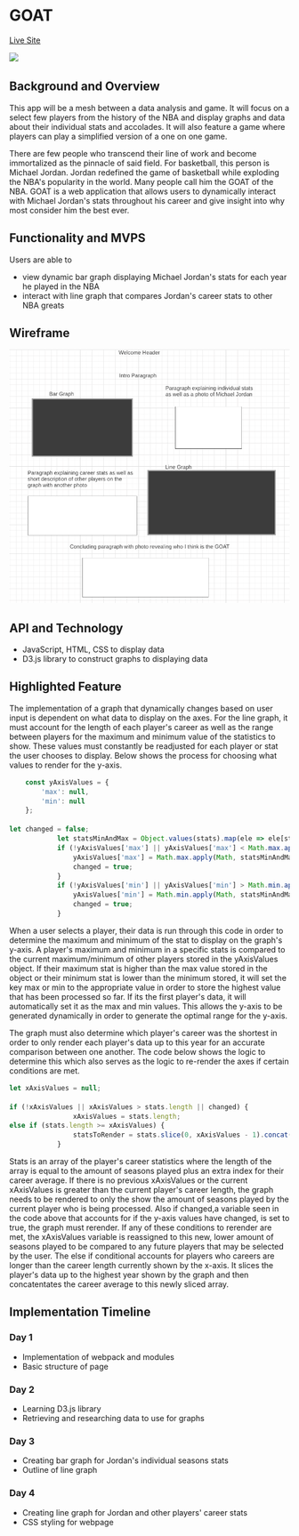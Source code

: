 # GOAT
[Live Site](https://connorbrabant.github.io/Basketball)

![](.src/images/readme.gif)

## Background and Overview
This app will be a mesh between a data analysis and game. It will focus on a select few players from the history of the NBA and display
graphs and data about their individual stats and accolades. It will also feature a game where players can play a simplified version
of a one on one game. 

There are few people who transcend their line of work and become immortalized as the pinnacle of said field. For basketball, this person is Michael Jordan. Jordan redefined the game of basketball while exploding the NBA's popularity in the world. Many people call him the GOAT of the NBA. GOAT is a web application that allows users to dynamically interact with Michael Jordan's stats throughout his career and give insight into why most consider him the best ever. 

## Functionality and MVPS 
Users are able to
  * view dynamic bar graph displaying Michael Jordan's stats for each year he played in the NBA 
  * interact with line graph that compares Jordan's career stats to other NBA greats
  
 ## Wireframe
 ![](./src/images/wireframe.png)
 
 ## API and Technology 
 * JavaScript, HTML, CSS to display data 
 * D3.js library to construct graphs to displaying data
 
 ## Highlighted Feature 
The implementation of a graph that dynamically changes based on user input is dependent on what data to display on the axes. For the line graph, it must account for the length of each player's career as well as the range between players for the maximum and minimum value of the statistics to show. These values must constantly be readjusted for each player or stat the user chooses to display. Below shows the process for choosing what values to render for the y-axis. 
```javascript
    const yAxisValues = {
        'max': null,
        'min': null
    };
    
let changed = false; 
            let statsMinAndMax = Object.values(stats).map(ele => ele[stat])
            if (!yAxisValues['max'] || yAxisValues['max'] < Math.max.apply(Math, statsMinAndMax)) {
                yAxisValues['max'] = Math.max.apply(Math, statsMinAndMax)
                changed = true;
            } 
            if (!yAxisValues['min'] || yAxisValues['min'] > Math.min.apply(Math, statsMinAndMax)) {
                yAxisValues['min'] = Math.min.apply(Math, statsMinAndMax)
                changed = true;
            } 
```
When a user selects a player, their data is run through this code in order to determine the maximum and minimum of the stat to display on the graph's y-axis. A player's maximum and minimum in a specific stats is compared to the current maximum/minimum of other players stored in the yAxisValues object. If their maximum stat is higher than the max value stored in the object or their minimum stat is lower than the minimum stored, it will set the key max or min to the appropriate value in order to store the highest value that has been processed so far. If its the first player's data, it will automatically set it as the max and min values. This allows the y-axis to be generated dynamically in order to generate the optimal range for the y-axis.

The graph must also determine which player's career was the shortest in order to only render each player's data up to this year for an accurate comparison between one another. The code below shows the logic to determine this which also serves as the logic to re-render the axes if certain conditions are met.
```javascript
let xAxisValues = null;

if (!xAxisValues || xAxisValues > stats.length || changed) {
                xAxisValues = stats.length;
else if (stats.length >= xAxisValues) {
                statsToRender = stats.slice(0, xAxisValues - 1).concat(Object.values(stats)[stats.length - 1]);
            }
```
Stats is an array of the player's career statistics where the length of the array is equal to the amount of seasons played plus an extra index for their career average. If there is no previous xAxisValues or the current xAxisValues is greater than the current player's career length, the graph needs to be rendered to only the show the amount of seasons played by the current player who is being processed. Also if changed,a variable seen in the code above that accounts for if the y-axis values have changed, is set to true, the graph must rerender. If any of these conditions to rerender are met, the xAxisValues variable is reassigned to this new, lower amount of seasons played to be compared to any future players that may be selected by the user. The else if conditional accounts for players who careers are longer than the career length currently shown by the x-axis. It slices the player's data up to the highest year shown by the graph and then concatentates the career average to this newly sliced array.

 ## Implementation Timeline
### Day 1
* Implementation of webpack and modules
* Basic structure of page
### Day 2 
* Learning D3.js library 
* Retrieving and researching data to use for graphs
### Day 3
* Creating bar graph for Jordan's individual seasons stats
* Outline of line graph
### Day 4
* Creating line graph for Jordan and other players' career stats
* CSS styling for webpage
